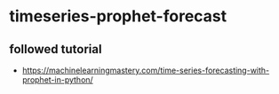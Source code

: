 # timeseries-prophet-forecast

## followed tutorial

- https://machinelearningmastery.com/time-series-forecasting-with-prophet-in-python/
